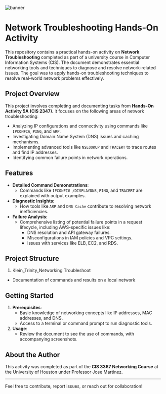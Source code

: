 ![banner](https://itflowcy.com/wp-content/uploads/2024/02/What-is-Networking-1024x683.jpg)

# Network Troubleshooting Hands-On Activity

This repository contains a practical hands-on activity on **Network Troubleshooting** completed as part of a university course in Computer Information Systems (CIS). The document demonstrates essential networking tools and techniques to diagnose and resolve network-related issues. The goal was to apply hands-on troubleshooting techniques to resolve real-world network problems effectively.

## Project Overview

This project involves completing and documenting tasks from **Hands-On Activity 5A (CIS 2347)**. It focuses on the following areas of network troubleshooting:

- Analyzing IP configurations and connectivity using commands like `IPCONFIG`, `PING`, and `ARP`.
- Investigating Domain Name System (DNS) issues and caching mechanisms.
- Implementing advanced tools like `NSLOOKUP` and `TRACERT` to trace routes and find IP addresses.
- Identifying common failure points in network operations.

## Features

- **Detailed Command Demonstrations**:
  - Commands like `IPCONFIG /DISPLAYDNS`, `PING`, and `TRACERT` are explained with output examples.
- **Diagnostic Insights**:
  - How tools like `ARP` and `DNS Cache` contribute to resolving network inefficiencies.
- **Failure Analysis**:
  - Comprehensive listing of potential failure points in a request lifecycle, including AWS-specific issues like:
    - DNS resolution and API gateway failures.
    - Misconfigurations in IAM policies and VPC settings.
    - Issues with services like ELB, EC2, and RDS.

## Project Structure
1. Klein_Trinity_Networking Troubleshoot
- Documentation of commands and results on a local network

## Getting Started

1. **Prerequisites**:
   - Basic knowledge of networking concepts like IP addresses, MAC addresses, and DNS.
   - Access to a terminal or command prompt to run diagnostic tools.
2. **Usage**:
   - Review the document to see the use of commands, with accompanying screenshots.

## About the Author

This activity was completed as part of the **CIS 3367 Networking Course** at the University of Houston under Professor Jose Martinez. 

---

Feel free to contribute, report issues, or reach out for collaboration!
